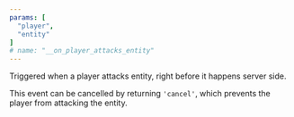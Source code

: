 ```yaml
---
params: [
  "player",
  "entity"
]
# name: "__on_player_attacks_entity"
---
```

Triggered when a player attacks entity, right before it happens server side.

This event can be cancelled by returning `'cancel'`, which prevents the player from attacking the entity.
